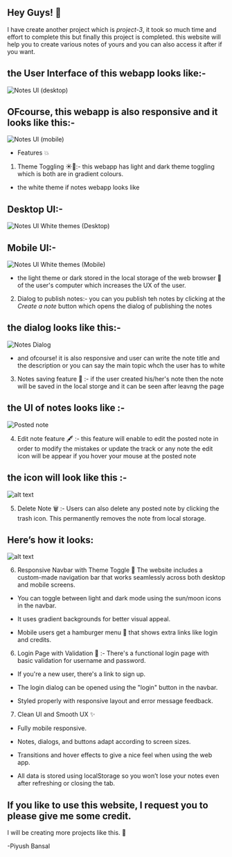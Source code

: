 ## Hey Guys! 👋
I have create another project which is *project-3*,
it took so much time and effort to complete this but finally this project is completed.
this website will help you to create various notes of yours and you can also access it after if you want.

## the User Interface of this webapp looks like:-
![Notes UI (desktop)](./Images/image.png)

## OFcourse, this webapp is also responsive and it looks like this:-
![Notes UI (mobile)](./Images/image-1.png)

- Features 💥

1. Theme Toggling ☀️🌙:- this webapp has light and dark theme toggling which is both are in gradient colours.
- the white theme if notes webapp looks like 
## Desktop UI:-
![Notes UI White themes (Desktop)](./Images/image-2.png)
## Mobile UI:-
![Notes UI White themes (Mobile)](./Images/image-3.png)

- the light theme or dark stored in the local storage of the web browser 💾 of the user's computer which increases the UX of the user.

2. Dialog to publish notes:- you can you publish teh notes by clicking at the *Create a note* button which opens the dialog of publishing the notes 
## the dialog looks like this:-
![Notes Dialog](./Images/image-4.png)
- and ofcourse! it is also responsive and user can write the note title and the description or you can say the main topic whch the user has to white

3. Notes saving feature 💾 :- if the user created his/her's note then the note will be saved in the local storge and it can be seen after leavng the page 
## the UI of notes looks like :-
![Posted note](./Images/image-5.png)

4. Edit note feature 🖋️ :- this feature will enable to edit the posted note in order to modify the mistakes or update the track or any note 
the edit icon will be appear if you hover your mouse at the posted note 
## the icon will look like this :-
![alt text](./Images/image-6.png) 

5. Delete Note 🗑️ :- Users can also delete any posted note by clicking the trash icon. This permanently removes the note from local storage.
## Here’s how it looks:
![alt text](./Images/image-7.png)

6. Responsive Navbar with Theme Toggle 🎨
The website includes a custom-made navigation bar that works seamlessly across both desktop and mobile screens.

- You can toggle between light and dark mode using the sun/moon icons in the navbar.

- It uses gradient backgrounds for better visual appeal.

- Mobile users get a hamburger menu 📱 that shows extra links like login and credits.

6. Login Page with Validation 🔐 :- There's a functional login page with basic validation for username and password.

- If you're a new user, there's a link to sign up.

- The login dialog can be opened using the "login" button in the navbar.

- Styled properly with responsive layout and error message feedback.


7. Clean UI and Smooth UX ✨

- Fully mobile responsive.

- Notes, dialogs, and buttons adapt according to screen sizes.

- Transitions and hover effects to give a nice feel when using the web app.

- All data is stored using localStorage so you won’t lose your notes even after refreshing or closing the tab.

## If you like to use this website, I request you to please give me some credit.
I will be creating more projects like this. 🙂

-Piyush Bansal

